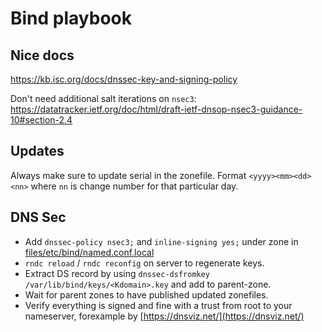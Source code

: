 # Bind playbook

## Nice docs

https://kb.isc.org/docs/dnssec-key-and-signing-policy

Don't need additional salt iterations on
`nsec3`: https://datatracker.ietf.org/doc/html/draft-ietf-dnsop-nsec3-guidance-10#section-2.4

## Updates

Always make sure to update serial in the zonefile. Format `<yyyy><mm><dd><nn>` where `nn` is change
number for that particular day.

## DNS Sec

* Add `dnssec-policy nsec3;` and `inline-signing yes;` under zone
  in [files/etc/bind/named.conf.local](named.conf.local)
* `rndc reload` / `rndc reconfig` on server to regenerate keys.
* Extract DS record by using `dnssec-dsfromkey /var/lib/bind/keys/<Kdomain>.key` and add to
  parent-zone.
* Wait for parent zones to have published updated zonefiles.
* Verify everything is signed and fine with a trust from root to your nameserver, forexample
  by [https://dnsviz.net/](https://dnsviz.net/)

